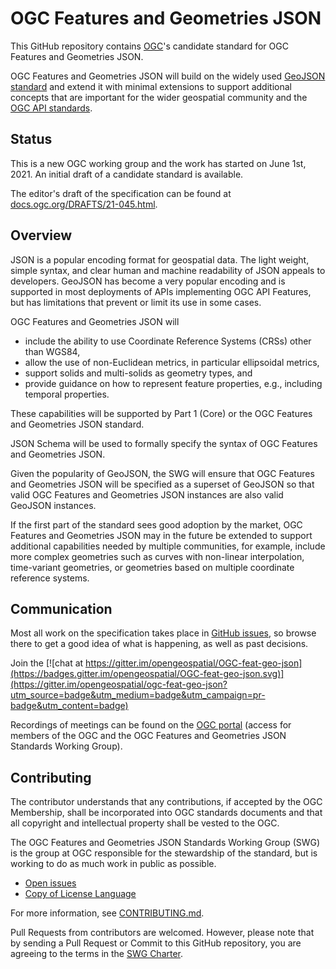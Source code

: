 # OGC Features and Geometries JSON

This GitHub repository contains [OGC](https://www.ogc.org/)'s candidate standard for OGC Features and Geometries JSON.

OGC Features and Geometries JSON will build on the widely used [GeoJSON standard](https://geojson.org/) and extend it with minimal extensions to support additional concepts that are important for the wider geospatial community and the [OGC API standards](https://ogcapi.ogc.org/).

## Status

This is a new OGC working group and the work has started on June 1st, 2021. An initial draft of a candidate standard is available.

The editor's draft of the specification can be found at [docs.ogc.org/DRAFTS/21-045.html](https://docs.ogc.org/DRAFTS/21-045.html).

## Overview

JSON is a popular encoding format for geospatial data. The light weight, simple syntax, and clear human and machine readability of JSON appeals to developers. GeoJSON has become a very popular encoding and is supported in most deployments of APIs implementing OGC API Features, but has limitations that prevent or limit its use in some cases.

OGC Features and Geometries JSON will

* include the ability to use Coordinate Reference Systems (CRSs) other than WGS84,
* allow the use of non-Euclidean metrics, in particular ellipsoidal metrics,
* support solids and multi-solids as geometry types, and
* provide guidance on how to represent feature properties, e.g., including temporal properties.

These capabilities will be supported by Part 1 (Core) or the OGC Features and Geometries JSON standard.

JSON Schema will be used to formally specify the syntax of OGC Features and Geometries JSON.

Given the popularity of GeoJSON, the SWG will ensure that OGC Features and Geometries JSON will be specified as a superset of GeoJSON so that valid OGC Features and Geometries JSON instances are also valid GeoJSON instances.

If the first part of the standard sees good adoption by the market, OGC Features and Geometries JSON may in the future be extended to support additional capabilities needed by multiple communities, for example, include more complex geometries such as curves with non-linear interpolation, time-variant geometries, or geometries based on multiple coordinate reference systems.

## Communication

Most all work on the specification takes place in [GitHub issues](https://github.com/opengeospatial/ogc-feat-geo-json/issues),
so browse there to get a good idea of what is happening, as well as past decisions.

Join the [![chat at https://gitter.im/opengeospatial/OGC-feat-geo-json](https://badges.gitter.im/opengeospatial/OGC-feat-geo-json.svg)](https://gitter.im/opengeospatial/ogc-feat-geo-json?utm_source=badge&utm_medium=badge&utm_campaign=pr-badge&utm_content=badge)

Recordings of meetings can be found on the [OGC portal](https://portal.ogc.org/index.php?m=projects&a=view&project_id=660&tab=2&artifact_id=97658) (access for members of the OGC and the OGC Features and Geometries JSON Standards Working Group).

## Contributing

The contributor understands that any contributions, if accepted by the OGC Membership, shall be incorporated into OGC standards documents and that all copyright and intellectual property shall be vested to the OGC.

The OGC Features and Geometries JSON Standards Working Group (SWG) is the group at OGC responsible for the stewardship of the standard, but is working to do as much work in public as possible.

* [Open issues](https://github.com/opengeospatial/ogc-feat-geo-json/issues)
* [Copy of License Language](https://raw.githubusercontent.com/opengeospatial/ogc-feat-geo-json/master/LICENSE)

For more information, see [CONTRIBUTING.md](CONTRIBUTING.md).

Pull Requests from contributors are welcomed. However, please note that by sending a Pull Request or Commit to this GitHub repository, you are agreeing to the terms in the [SWG Charter](CHARTER.adoc).

